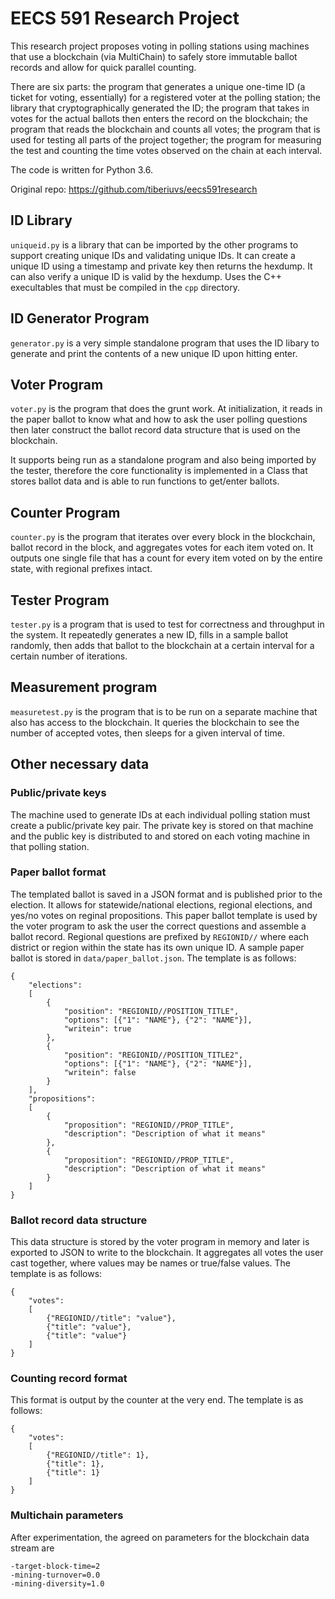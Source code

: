 # EECS 591 Research Project

This research project proposes voting in polling stations using machines that use a blockchain (via MultiChain) to safely store immutable ballot records and allow for quick parallel counting.

There are six parts: the program that generates a unique one-time ID (a ticket for voting, essentially) for a registered voter at the polling station; the library that cryptographically generated the ID; the program that takes in votes for the actual ballots then enters the record on the blockchain; the program that reads the blockchain and counts all votes; the program that is used for testing all parts of the project together; the program for measuring the test and counting the time votes observed on the chain at each interval.

The code is written for Python 3.6.

Original repo: https://github.com/tiberiuvs/eecs591research

## ID Library
`uniqueid.py` is a library that can be imported by the other programs to support creating unique IDs and validating unique IDs. It can create a unique ID using a timestamp and private key then returns the hexdump. It can also verify a unique ID is valid by the hexdump. Uses the C++ execultables that must be compiled in the `cpp` directory.

## ID Generator Program
`generator.py` is a very simple standalone program that uses the ID libary to generate and print the contents of a new unique ID upon hitting enter.

## Voter Program
`voter.py` is the program that does the grunt work. At initialization, it reads in the paper ballot to know what and how to ask the user polling questions then later construct the ballot record data structure that is used on the blockchain.

It supports being run as a standalone program and also being imported by the tester, therefore the core functionality is implemented in a Class that stores ballot data and is able to run functions to get/enter ballots.

## Counter Program
`counter.py` is the program that iterates over every block in the blockchain, ballot record in the block, and aggregates votes for each item voted on. It outputs one single file that has a count for every item voted on by the entire state, with regional prefixes intact.

## Tester Program
`tester.py` is a program that is used to test for correctness and throughput in the system. It repeatedly generates a new ID, fills in a sample ballot randomly, then adds that ballot to the blockchain at a certain interval for a certain number of iterations.

## Measurement program
`measuretest.py` is the program that is to be run on a separate machine that also has access to the blockchain. It queries the blockchain to see the number of accepted votes, then sleeps for a given interval of time.

## Other necessary data

### Public/private keys
The machine used to generate IDs at each individual polling station must create a public/private key pair. The private key is stored on that machine and the public key is distributed to and stored on each voting machine in that polling station.

### Paper ballot format
The templated ballot is saved in a JSON format and is published prior to the election. It allows for statewide/national elections, regional elections, and yes/no votes on reginal propositions. This paper ballot template is used by the voter program to ask the user the correct questions and assemble a ballot record. Regional questions are prefixed by `REGIONID//` where each district or region within the state has its own unique ID.
A sample paper ballot is stored in `data/paper_ballot.json`.
The template is as follows:
```
{
    "elections":
    [
        {
            "position": "REGIONID//POSITION_TITLE",
            "options": [{"1": "NAME"}, {"2": "NAME"}],
            "writein": true
        },
        {
            "position": "REGIONID//POSITION_TITLE2",
            "options": [{"1": "NAME"}, {"2": "NAME"}],
            "writein": false
        }
    ],
    "propositions":
    [
        {
            "proposition": "REGIONID//PROP_TITLE",
            "description": "Description of what it means"
        },
        {
            "proposition": "REGIONID//PROP_TITLE",
            "description": "Description of what it means"
        }
    ]
}
```

### Ballot record data structure
This data structure is stored by the voter program in memory and later is exported to JSON to write to the blockchain. It aggregates all votes the user cast together, where values may be names or true/false values.
The template is as follows:
```
{
    "votes":
    [
        {"REGIONID//title": "value"},
        {"title": "value"},
        {"title": "value"}
    ]
}
```

### Counting record format
This format is output by the counter at the very end. The template is as follows:
```
{
    "votes":
    [
        {"REGIONID//title": 1},
        {"title": 1},
        {"title": 1}
    ]
}
```

### Multichain parameters
After experimentation, the agreed on parameters for the blockchain data stream are
```
-target-block-time=2
-mining-turnover=0.0
-mining-diversity=1.0
```
